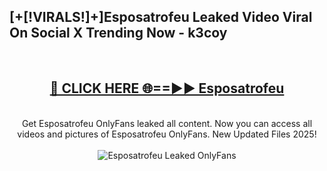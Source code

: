 <h2>[+[!VIRALS!]+]Esposatrofeu Leaked Video Viral On Social X Trending Now - k3coy</h2>
<br>
<div align="center">
<h2><a href="https://libra.edu.pl?Esposatrofeu" rel="nofollow">🔴 CLICK HERE 🌐==►► Esposatrofeu</a></h2>
<br>
Get Esposatrofeu OnlyFans leaked all content. Now you can access all videos and pictures of Esposatrofeu OnlyFans. New Updated Files 2025!
<br>
<br>
<a href="https://libra.edu.pl?Esposatrofeu" rel="nofollow" data-target="animated-image.originalLink"><img src="https://i.ibb.co.com/WyWwxjT/player-gif2.gif" alt="Esposatrofeu Leaked OnlyFans" style="max-width: 100%; display: inline-block;" data-target="animated-image.originalImage"></a>
</div>
<br>